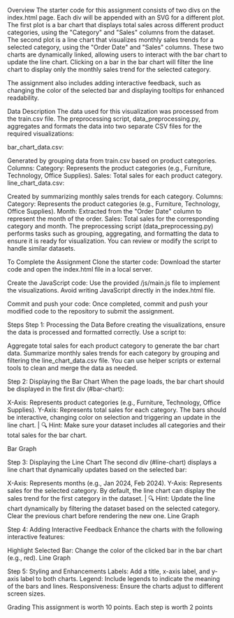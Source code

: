 Overview
The starter code for this assignment consists of two divs on the index.html page. Each div will be appended with an SVG for a different plot. The first plot is a bar chart that displays total sales across different product categories, using the "Category" and "Sales" columns from the dataset. The second plot is a line chart that visualizes monthly sales trends for a selected category, using the "Order Date" and "Sales" columns. These two charts are dynamically linked, allowing users to interact with the bar chart to update the line chart. Clicking on a bar in the bar chart will filter the line chart to display only the monthly sales trend for the selected category.

The assignment also includes adding interactive feedback, such as changing the color of the selected bar and displaying tooltips for enhanced readability.

Data Description
The data used for this visualization was processed from the train.csv file. The preprocessing script, data_preprocessing.py, aggregates and formats the data into two separate CSV files for the required visualizations:

bar_chart_data.csv:

Generated by grouping data from train.csv based on product categories.
Columns:
Category: Represents the product categories (e.g., Furniture, Technology, Office Supplies).
Sales: Total sales for each product category.
line_chart_data.csv:

Created by summarizing monthly sales trends for each category.
Columns:
Category: Represents the product categories (e.g., Furniture, Technology, Office Supplies).
Month: Extracted from the "Order Date" column to represent the month of the order.
Sales: Total sales for the corresponding category and month.
The preprocessing script (data_preprocessing.py) performs tasks such as grouping, aggregating, and formatting the data to ensure it is ready for visualization. You can review or modify the script to handle similar datasets.

To Complete the Assignment
Clone the starter code: Download the starter code and open the index.html file in a local server.

Create the JavaScript code: Use the provided /js/main.js file to implement the visualizations. Avoid writing JavaScript directly in the index.html file.

Commit and push your code: Once completed, commit and push your modified code to the repository to submit the assignment.

Steps Step 1: Processing the Data Before creating the visualizations, ensure the data is processed and formatted correctly. Use a script to:

Aggregate total sales for each product category to generate the bar chart data. Summarize monthly sales trends for each category by grouping and filtering the line_chart_data.csv file. You can use helper scripts or external tools to clean and merge the data as needed.

Step 2: Displaying the Bar Chart When the page loads, the bar chart should be displayed in the first div (#bar-chart):

X-Axis: Represents product categories (e.g., Furniture, Technology, Office Supplies). Y-Axis: Represents total sales for each category. The bars should be interactive, changing color on selection and triggering an update in the line chart. | 🔍 Hint: Make sure your dataset includes all categories and their total sales for the bar chart.

Bar Graph

Step 3: Displaying the Line Chart The second div (#line-chart) displays a line chart that dynamically updates based on the selected bar:

X-Axis: Represents months (e.g., Jan 2024, Feb 2024). Y-Axis: Represents sales for the selected category. By default, the line chart can display the sales trend for the first category in the dataset. | 🔍 Hint: Update the line chart dynamically by filtering the dataset based on the selected category. Clear the previous chart before rendering the new one. Line Graph

Step 4: Adding Interactive Feedback Enhance the charts with the following interactive features:

Highlight Selected Bar: Change the color of the clicked bar in the bar chart (e.g., red). Line Graph

Step 5: Styling and Enhancements Labels: Add a title, x-axis label, and y-axis label to both charts. Legend: Include legends to indicate the meaning of the bars and lines. Responsiveness: Ensure the charts adjust to different screen sizes.

Grading
This assignment is worth 10 points. Each step is worth 2 points
